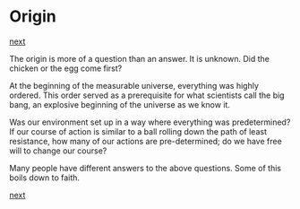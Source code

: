 # Origin

[next](./002_bayesian_faith.md)

The origin is more of a question than an answer. It is unknown. Did the chicken or the egg come first?

At the beginning of the measurable universe, everything was highly ordered. This order served as a prerequisite for what scientists call the big bang, an explosive beginning of the universe as we know it.

Was our environment set up in a way where everything was predetermined? If our course of action is similar to a ball rolling down the path of least resistance, how many of our actions are pre-determined; do we have free will to change our course?

Many people have different answers to the above questions. Some of this boils down to faith.

[next](./002_bayesian_faith.md)
